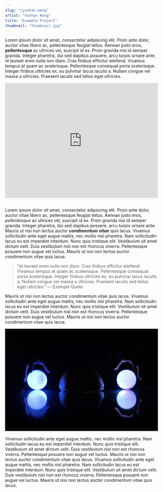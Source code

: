 ```yaml
---
slug: "/yunhan-wang"
artist: "Yunhan Wang"
title: "Example Project"
thumbnail: "thumbnail.jpg"
---
```


_Lorem ipsum_ dolor sit amet, _consectetur_ adipiscing elit. Proin ante dolor, auctor vitae libero ac, pellentesque feugiat tellus. Aenean justo eros, **pellentesque** ac ultrices vel, suscipit id ex. Proin gravida nisi id semper gravida. Integer pharetra, dui sed dapibus posuere, arcu turpis ornare ante, id laoreet enim nulla non diam. Cras finibus efficitur eleifend. Vivamus tempus at quam ac scelerisque. Pellentesque consequat porta scelerisque. Integer finibus ultricies ex, eu pulvinar lacus iaculis a. Nullam congue vel massa a ultricies. Praesent iaculis sed tellus eget ultricies.

<div style="padding:75% 0 0 0;position:relative;"><iframe src="https://player.vimeo.com/video/6580726?title=0&byline=0&portrait=0" style="position:absolute;top:0;left:0;width:100%;height:100%;" frameborder="0" allow="autoplay; fullscreen" allowfullscreen></iframe></div><script src="https://player.vimeo.com/api/player.js"></script>

<br />

Lorem ipsum dolor sit amet, consectetur adipiscing elit. Proin ante dolor, auctor vitae libero ac, pellentesque feugiat tellus. Aenean justo eros, _pellentesque_ ac ultrices vel, suscipit id ex. Proin gravida nisi id semper gravida. Integer pharetra, dui sed dapibus posuere, arcu turpis ornare ante. Mauris ut nisi non lectus auctor **_condimentum vitae_** quis lacus. Vivamus sollicitudin ante eget augue mattis, nec mollis nisl pharetra. Nam sollicitudin lacus eu est imperdiet interdum. Nunc quis tristique elit. Vestibulum sit amet dictum velit. Duis vestibulum nisl non est rhoncus viverra. Pellentesque posuere non augue vel luctus. Mauris ut nisi non lectus auctor condimentum vitae quis lacus.

> "Id laoreet enim nulla non diam. Cras finibus efficitur eleifend. Vivamus tempus at quam ac scelerisque. Pellentesque consequat porta scelerisque. Integer finibus ultricies ex, eu pulvinar lacus iaculis a. Nullam congue vel massa a ultricies. Praesent iaculis sed tellus eget ultricies." — Example Quote

Mauris ut nisi non lectus auctor condimentum vitae quis lacus. Vivamus sollicitudin ante eget augue mattis, nec mollis nisl pharetra. Nam sollicitudin lacus eu est imperdiet interdum. Nunc quis tristique elit. Vestibulum sit amet dictum velit. Duis vestibulum nisl non est rhoncus viverra. Pellentesque posuere non augue vel luctus. Mauris ut nisi non lectus auctor condimentum vitae quis lacus.

![Two hands in the dark © Vincent van Gogh](image.png)

Vivamus sollicitudin ante eget augue mattis, nec mollis nisl pharetra. Nam sollicitudin lacus eu est imperdiet interdum. Nunc quis tristique elit. Vestibulum sit amet dictum velit. Duis vestibulum nisl non est rhoncus viverra. Pellentesque posuere non augue vel luctus. Mauris ut nisi non lectus auctor condimentum vitae quis lacus. Vivamus sollicitudin ante eget augue mattis, nec mollis nisl pharetra. Nam sollicitudin lacus eu est imperdiet interdum. Nunc quis tristique elit. Vestibulum sit amet dictum velit. Duis vestibulum nisl non est rhoncus viverra. Pellentesque posuere non augue vel luctus. Mauris ut nisi non lectus auctor condimentum vitae quis lacus.
